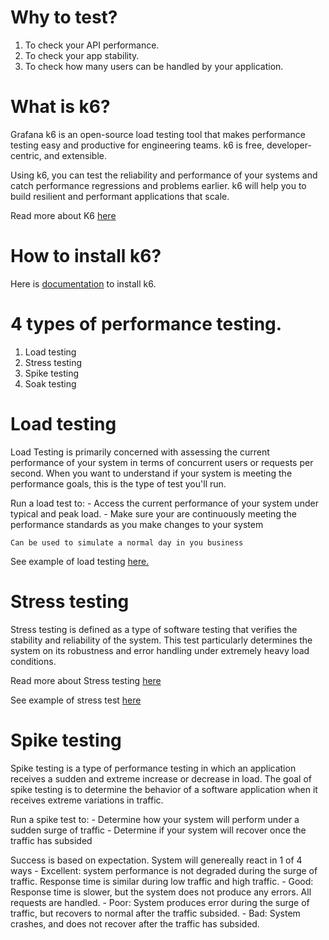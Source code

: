 # Why to test?
1. To check your API performance. 
2. To  check your app stability. 
3. To check how many users can be handled by your application.

# What is k6?
Grafana k6 is an open-source load testing tool that makes performance testing easy and productive for engineering teams. k6 is free, developer-centric, and extensible.

Using k6, you can test the reliability and performance of your systems and catch performance regressions and problems earlier. k6 will help you to build resilient and performant applications that scale.

Read more about K6 [here](https://k6.io/docs/)

# How to install k6?
Here is [documentation]() to install k6.

# 4 types of performance testing. 
1. Load testing
2. Stress testing
3. Spike testing
4. Soak testing

# Load testing
Load Testing is primarily concerned with assessing the current performance of your system
in terms of concurrent users or requests per second.
When you want to understand if your system is meeting the performance goals,  this is the type of test
you'll run.

Run a load test to: 
    - Access the current performance of your system under typical and peak load.
    - Make sure your are continuously meeting the performance standards as you make changes to your system

    Can be used to simulate a normal day in you business


See example of load testing [here.](https://github.com/golanguzb70/highload-handling/tree/main/k6/load)

# Stress testing
Stress testing is defined as a type of software testing that verifies the stability and reliability of the system. This test particularly determines the system on its robustness and error handling under extremely heavy load conditions.

Read more about Stress testing [here](https://www.geeksforgeeks.org/stress-testing-software-testing/)

See example of stress test [here](https://github.com/golanguzb70/highload-handling/tree/main/k6/stress)
# Spike testing
Spike testing is a type of performance testing in which an application 
receives a sudden and extreme increase or decrease in load. The goal of spike testing is 
to determine the behavior of a software application when it receives extreme variations in traffic.

Run a spike test to: 
    - Determine how your system will perform under a sudden surge of traffic 
    - Determine if your system will recover once the traffic has subsided

Success is based on expectation. System will genereally react in 1 of 4 ways 
    - Excellent: system performance is not degraded during the surge of traffic. 
      Response time is similar during low traffic and high traffic.
    - Good: Response time is slower, but the system does not produce any errors.
      All requests are handled.
    - Poor: System produces error during the surge of traffic, but recovers to normal after the traffic subsided.
    - Bad: System crashes, and does not recover after the traffic has subsided.